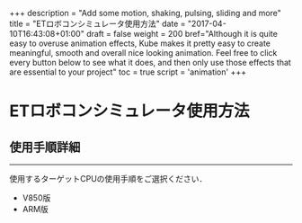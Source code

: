 +++
description = "Add some motion, shaking, pulsing, sliding and more"
title = "ETロボコンシミュレータ使用方法"
date = "2017-04-10T16:43:08+01:00"
draft = false
weight = 200
bref="Although it is quite easy to overuse animation effects, Kube makes it pretty easy to create meaningful, smooth and overall nice looking animation. Feel free to click every button below to see what it does, and then only use those effects that are essential to your project"
toc = true
script = 'animation'
+++

# ETロボコンシミュレータ使用方法



## 使用手順詳細

------

使用するターゲットCPUの使用手順をご選択ください．

- V850版
- ARM版